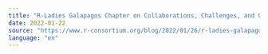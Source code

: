 ```yaml
---
title: "R-Ladies Galapagos Chapter on Collaborations, Challenges, and Opportunities During the Pandemic"
date: 2022-01-22
source: "https://www.r-consortium.org/blog/2022/01/26/r-ladies-galapagos-chapter-on-collaborations-challenges-and-opportunities-during-the-pandemic"
language: "en"
---
```




